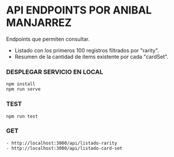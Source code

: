# API ENDPOINTS POR ANIBAL MANJARREZ
Endpoints que permiten consultar. 
- Listado con los primeros 100 registros filtrados por "rarity".
- Resumen de la cantidad de ítems existente por cada "cardSet".

### DESPLEGAR SERVICIO EN LOCAL

`npm install` <br/>
`npm run serve` <br/>

### TEST

`npm run test` <br/>

### GET
`- http://localhost:3000/api/listado-rarity` <br/>
`- http://localhost:3000/api/listado-card-set`